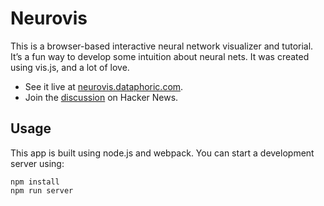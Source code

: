 # Neurovis

This is a browser-based interactive neural network visualizer and tutorial. It’s a fun way to develop some intuition about neural nets. It was created using vis.js, and a lot of love.

- See it live at [neurovis.dataphoric.com](http://neurovis.dataphoric.com).
- Join the [discussion](https://news.ycombinator.com/item?id=10074948) on Hacker News.

## Usage

This app is built using node.js and webpack. You can start a development server using:

```
npm install
npm run server
```